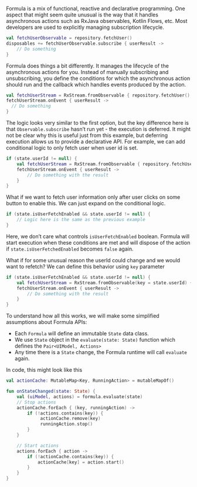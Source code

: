 Formula is a mix of functional, reactive and declarative programming. One aspect that might seem quite unusual is the
way that it handles asynchronous actions such as RxJava observables, Kotlin Flows, etc. Most developers are used to
explicitly managing subscription lifecycle.
```kotlin
val fetchUserObservable = repository.fetchUser()
disposables += fetchUserObservable.subscribe { userResult ->
    // Do something
}
```

Formula does things a bit differently. It manages the lifecycle of the asynchronous actions for you. Instead of manually subscribing and unsubscribing,
you define the conditions for which the asynchronous action should run and the callback which handles events produced by the action.
```kotlin
val fetchUserStream = RxStream.fromObservable { repository.fetchUser() }
fetchUserStream.onEvent { userResult ->
  // Do something
}
```

The logic looks very similar to the first option, but the key difference here is that `Observable.subscribe` hasn’t run yet - the execution
is deferred. It might not be clear why this is useful just from this example, but deferring execution allows us to provide a declarative API.
For example, we can add conditional logic to only fetch user when user id is set.
```kotlin
if (state.userId != null) {
    val fetchUserStream = RxStream.fromObservable { repository.fetchUser(state.userId) }
    fetchUserStream.onEvent { userResult ->
        // Do something with the result
    }
}
```

What if we want to fetch user information only after user clicks on some button to enable this. We can just expand on the conditional logic.
```kotlin
if (state.isUserFetchEnabled && state.userId != null) {
    // Logic here is the same as the previous example
}
```

Here, we don’t care what controls `isUserFetchEnabled` boolean. Formula will start execution when these
conditions are met and will dispose of the action if `state.isUserFetchedEnabled` becomes `false` again.

What if for some unusual reason the userId could change and we would want to refetch? We can
define this behavior using `key` parameter
```kotlin
if (state.isUserFetchEnabled && state.userId != null) {
    val fetchUserStream = RxStream.fromObservable(key = state.userId) { repository.fetchUser(state.userId) }
    fetchUserStream.onEvent { userResult ->
        // Do something with the result
    }
}
```

To understand how all this works, we will make some simplified assumptions about Formula APIs:

- Each `Formula` will define an immutable `State` data class.
- We use `State` object in the `evaluate(state: State)` function which defines the `Pair<UIModel, Actions>`
- Any time there is a `State` change, the Formula runtime will call `evaluate` again.

In code, this might look like this
```kotlin
val actionCache: MutableMap<Key, RunningAction> = mutableMapOf()

fun onStateChanged(state: State) {
    val (uiModel, actions) = formula.evaluate(state)
    // Stop actions 
    actionCache.forEach { (key, runningAction) ->
        if (!actions.contains(key)) {
             actionCache.remove(key)
             runningAction.stop()
        } 
    }    

    // Start actions
    actions.forEach { action ->
        if (!actionCache.contains(key)) {
            actionCache[key] = action.start()
        }
    }  
}
```